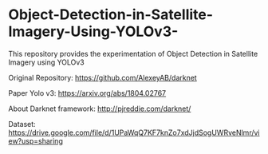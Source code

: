 # Object-Detection-in-Satellite-Imagery-Using-YOLOv3-
This repository provides the experimentation of Object Detection in Satellite Imagery using YOLOv3


Original Repository: https://github.com/AlexeyAB/darknet

Paper Yolo v3: https://arxiv.org/abs/1804.02767

About Darknet framework: http://pjreddie.com/darknet/

Dataset: https://drive.google.com/file/d/1UPaWqQ7KF7knZo7xdJjdSogUWRveNlmr/view?usp=sharing

